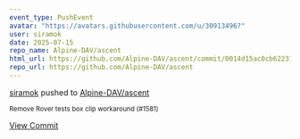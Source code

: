 ```yaml
---
event_type: PushEvent
avatar: "https://avatars.githubusercontent.com/u/30913496?"
user: siramok
date: 2025-07-15
repo_name: Alpine-DAV/ascent
html_url: https://github.com/Alpine-DAV/ascent/commit/0014d15ac0cb6223132676696eed8f86ff749e35
repo_url: https://github.com/Alpine-DAV/ascent
---
```


<a href='https://github.com/siramok' target='_blank'>siramok</a> pushed to <a href='https://github.com/Alpine-DAV/ascent' target='_blank'>Alpine-DAV/ascent</a>

<small>Remove Rover tests box clip workaround (#1581)</small>

<a href='https://github.com/Alpine-DAV/ascent/commit/0014d15ac0cb6223132676696eed8f86ff749e35' target='_blank'>View Commit</a>